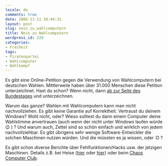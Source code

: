 ```yaml
---
locale: de
comments: true
date: 2006-11-11 10:44:32
layout: post
slug: nein_zu_wahlcomputern
title: Nein zu Wahlcomputern
wordpress_id: 229
categories:
- Freiheit
tags:
- Piratenpartei
- Wahlcomputer
- Wahlkampf
---
```


Es gibt eine Online-Petition gegen die Verwendung von Wahlcomputern bei
deutschen Wahlen. Mittlerweile haben über 31.000 Menschen diese Petition
unterzeichnet. Hast du schon? Wenn nicht, dann [ab zur Seite des Bundestages](http://itc.napier.ac.uk/e-Petition/bundestag/view_petition.asp?PetitionID=321)
und unterzeichnen.

Warum das ganze? Wahlen mit Wahlcomputern kann man nicht nachvollziehen. Es
gibt keine Garantie auf Korrektheit. Vertraust du deinem Windows? Wohl nicht,
oder? Wieso solltest du dann einem Computer deine Wahlstimme anvertrauen (auch
wenn der nicht unter Windows laufen würde :wink: ) ? Und warum auch, Zettel sind so
schön einfach und wirklich von jedem nachvollziehbar. Es gibt übrigens sehr
wenige Software-Entwickler die solchen Maschinen nutzen würden. Und die müssten
es ja wissen, oder :D ?

Es gibt schon diverse Berichte über Fehlfunktionen/Hacks usw. der jetzigen
Maschinen. Details z.B. bei Heise
([hier](http://www.heise.de/newsticker/meldung/79791) oder
[hier](http://www.heise.de/newsticker/meldung/80851/from/rss09)) oder beim
[Chaos Computer Club](https://berlin.ccc.de/index.php/Anti-Wahlcomputer-Petition).
